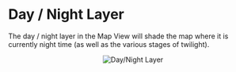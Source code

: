 # Day / Night Layer

The day / night layer in the Map View will shade the map where it is
currently night time (as well as the various stages of twilight).

<div style="text-align: center">

<img src="../ext/docs/CoreMapView/resources/MapLayersDayNight.png" alt="Day/Night
Layer" />

</div>

